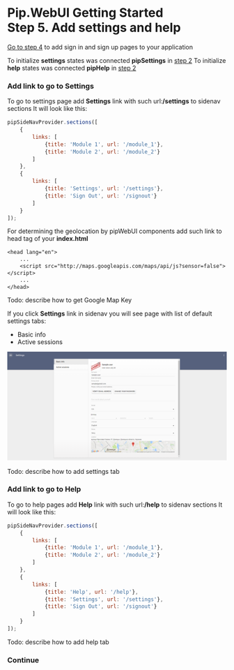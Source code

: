 # Pip.WebUI Getting Started <br/> Step 5. Add settings and help

[Go to step 4](https://github.com/pip-webui/pip-webui-sample/blob/master/step4/Readme.md) to add sign in and sign up pages to your application

To initialize **settings** states was connected **pipSettings** in [step 2](https://github.com/pip-webui/pip-webui-sample/blob/master/step2/)
To initialize **help** states was connected **pipHelp** in [step 2](https://github.com/pip-webui/pip-webui-sample/blob/master/step2/)

### Add link to go to Settings

To go to settings page add **Settings** link with such url:**/settings** to sidenav sections
It will look like this:

```javascript
pipSideNavProvider.sections([
    {
        links: [
            {title: 'Module 1', url: '/module_1'},
            {title: 'Module 2', url: '/module_2'}
        ]
    },
    {
        links: [
            {title: 'Settings', url: '/settings'},
            {title: 'Sign Out', url: '/signout'}
        ]
    }
]);
```

For determining the geolocation by pipWebUI components add such link to head tag of your **index.html**

```markup
<head lang="en">
    ...
    <script src="http://maps.googleapis.com/maps/api/js?sensor=false"></script>
    ...
</head>
```

Todo: describe how to get Google Map Key

If you click **Settings** link in sidenav you will see page with list of default settings tabs:

* Basic info
* Active sessions

![Settings standard tabs](artifacts/settings_standard_tab.png)

Todo: describe how to add settings tab

### Add link to go to Help

To go to help pages add **Help** link with such url:**/help** to sidenav sections
It will look like this:

```javascript
pipSideNavProvider.sections([
    {
        links: [
            {title: 'Module 1', url: '/module_1'},
            {title: 'Module 2', url: '/module_2'}
        ]
    },
    {
        links: [
            {title: 'Help', url: '/help'},
            {title: 'Settings', url: '/settings'},
            {title: 'Sign Out', url: '/signout'}
        ]
    }
]);
```

Todo: describe how to add help tab

### Continue